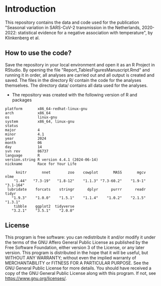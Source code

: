 # Introduction

This repository contains the data and code used for the publication "Seasonal variation in SARS-CoV-2 transmission in the Netherlands, 2020-2022: statistical evidence for a negative association with temperature", by Klinkenberg et al.


## How to use the code?

Save the repository in your local environment and open it as an R Project in RStudio. By opening the file "Report_TablesFiguresManuscript.Rmd" and running it in order, all analyses are carried out and all output is created and saved. The files in the directory R/ contain the code for the analyses themselves. The directory data/ contains all data used for the analyses.


-   The repository was created with the following version of R and packages

```         
platform       x86_64-redhat-linux-gnu     
arch           x86_64                      
os             linux-gnu                   
system         x86_64, linux-gnu           
status                                     
major          4                           
minor          4.1                         
year           2024                        
month          06                          
day            14                          
svn rev        86737                       
language       R                           
version.string R version 4.4.1 (2024-06-14)
nickname       Race for Your Life  

     knitr       nnet        zoo    cowplot       MASS       mgcv       nlme 
    "1.44"   "7.3-19"   "1.8-12"    "1.1.3" "7.3-60.2"    "1.9-1"  "3.1-164" 
 lubridate    forcats    stringr      dplyr      purrr      readr      tidyr 
   "1.9.3"    "1.0.0"    "1.5.1"    "1.1.4"    "1.0.2"    "2.1.5"    "1.3.1" 
    tibble    ggplot2  tidyverse 
   "3.2.1"    "3.5.1"    "2.0.0" 
```




## License

This program is free software: you can redistribute it and/or modify it under the terms of the GNU Affero General Public License as published by the Free Software Foundation, either version 3 of the License, or any later version. This program is distributed in the hope that it will be useful, but WITHOUT ANY WARRANTY; without even the implied warranty of MERCHANTABILITY or FITNESS FOR A PARTICULAR PURPOSE. See the GNU General Public License for more details. You should have received a copy of the GNU General Public License along with this program. If not, see <https://www.gnu.org/licenses/>.
